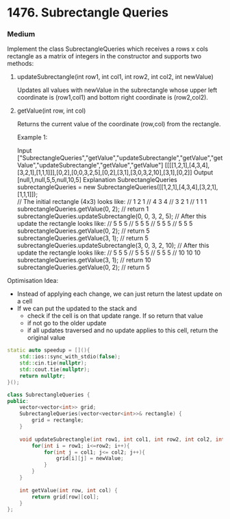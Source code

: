 # 1476. Subrectangle Queries
### Medium

Implement the class SubrectangleQueries which receives a rows x cols rectangle as a matrix of integers in the constructor and supports two methods:

1. updateSubrectangle(int row1, int col1, int row2, int col2, int newValue)

    Updates all values with newValue in the subrectangle whose upper left coordinate is (row1,col1) and bottom right coordinate is (row2,col2).

2. getValue(int row, int col)

    Returns the current value of the coordinate (row,col) from the rectangle.

 

    Example 1:

    Input
    ["SubrectangleQueries","getValue","updateSubrectangle","getValue","getValue","updateSubrectangle","getValue","getValue"]
    [[[[1,2,1],[4,3,4],[3,2,1],[1,1,1]]],[0,2],[0,0,3,2,5],[0,2],[3,1],[3,0,3,2,10],[3,1],[0,2]]
    Output
    [null,1,null,5,5,null,10,5]
    Explanation
    SubrectangleQueries subrectangleQueries = new SubrectangleQueries([[1,2,1],[4,3,4],[3,2,1],[1,1,1]]);  
    // The initial rectangle (4x3) looks like:
    // 1 2 1
    // 4 3 4
    // 3 2 1
    // 1 1 1
    subrectangleQueries.getValue(0, 2); // return 1
    subrectangleQueries.updateSubrectangle(0, 0, 3, 2, 5);
    // After this update the rectangle looks like:
    // 5 5 5
    // 5 5 5
    // 5 5 5
    // 5 5 5 
    subrectangleQueries.getValue(0, 2); // return 5
    subrectangleQueries.getValue(3, 1); // return 5
    subrectangleQueries.updateSubrectangle(3, 0, 3, 2, 10);
    // After this update the rectangle looks like:
    // 5   5   5
    // 5   5   5
    // 5   5   5
    // 10  10  10 
    subrectangleQueries.getValue(3, 1); // return 10
    subrectangleQueries.getValue(0, 2); // return 5

Optimisation Idea:
* Instead of applying each change, we can just return the latest update on a cell
* If we can put the updated to the stack and 
    * check if the cell is on that update range. If so return that value
    * if not go to the older update
    * if all updates traversed and no update applies to this cell, return the original value
    
```cpp
static auto speedup = [](){
    std::ios::sync_with_stdio(false);
    std::cin.tie(nullptr);
    std::cout.tie(nullptr);
    return nullptr;
}();

class SubrectangleQueries {
public:
    vector<vector<int>> grid;
    SubrectangleQueries(vector<vector<int>>& rectangle) {
        grid = rectangle;
    }
    
    void updateSubrectangle(int row1, int col1, int row2, int col2, int newValue) {
        for(int i = row1; i<=row2; i++){
            for(int j = col1; j<= col2; j++){
                grid[i][j] = newValue;
            }
        }
    }
    
    int getValue(int row, int col) {
        return grid[row][col];
    }
};

```